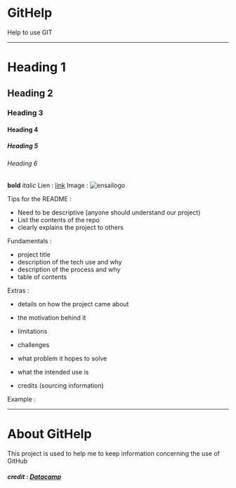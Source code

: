 # GitHelp
Help to use GIT 

______________________________
# Heading 1
## Heading 2
### Heading 3
#### Heading 4
##### Heading 5
###### Heading 6

**bold**
*italic*
Lien : 
[link](https://campus.datacamp.com/courses/github-concepts/working-with-repos?ex=1)
Image : 
![ensailogo](https://github.com/valentine-berthier/githelp/assets/143814363/491c0c89-8438-4793-9298-3276827b2a5f)


Tips for the README : 
- Need to be descriptive (anyone should understand our project)
- List the contents of the repo
- clearly explains the project to others

Fundamentals : 
- project title
- description of the tech use and why
- description of the process and why
- table of contents

Extras : 
- details on how the project came about
- the motivation behind it
- limitations
- challenges
- what problem it hopes to solve
- what the intended use is

- credits (sourcing information)

Example : 
______________________________

# About GitHelp
This project is used to help me to keep information concerning the use of GitHub

##### credit : [Datacamp](https://campus.datacamp.com/courses/github-concepts/working-with-repos?ex=1)


